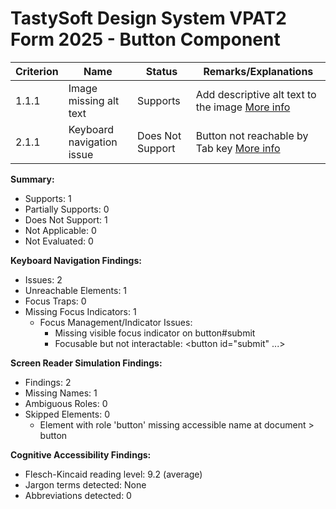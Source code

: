 # TastySoft Design System VPAT2 Form 2025 - Button Component

| Criterion | Name | Status | Remarks/Explanations |
|-----------|------|--------|----------------------|
| 1.1.1 | Image missing alt text | Supports | Add descriptive alt text to the image [More info](https://help.example.com/alt-text) |
| 2.1.1 | Keyboard navigation issue | Does Not Support | Button not reachable by Tab key [More info](https://help.example.com/keyboard) |

**Summary:**  
- Supports: 1  
- Partially Supports: 0  
- Does Not Support: 1  
- Not Applicable: 0  
- Not Evaluated: 0  

**Keyboard Navigation Findings:**
- Issues: 2
- Unreachable Elements: 1
- Focus Traps: 0
- Missing Focus Indicators: 1
  - Focus Management/Indicator Issues:
    - Missing visible focus indicator on button#submit
    - Focusable but not interactable: <button id="submit" ...>

**Screen Reader Simulation Findings:**
- Findings: 2
- Missing Names: 1
- Ambiguous Roles: 0
- Skipped Elements: 0
  - Element with role 'button' missing accessible name at document > button

**Cognitive Accessibility Findings:**
- Flesch-Kincaid reading level: 9.2 (average)
- Jargon terms detected: None
- Abbreviations detected: 0 